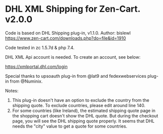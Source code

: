 # DHL XML Shipping for Zen-Cart. v2.0.0
Code is based on DHL Shipping plug-in, v1.1.0. Author: bislewl
https://www.zen-cart.com/downloads.php?do=file&id=1910

Code tested in zc 1.5.7d & php 7.4.

DHL XML Api account is needed. To create an account, see below: 

https://xmlportal.dhl.com/login

Special thanks to upsoauth plug-in from @lat9 and fedexwebservices plug-in from @Numinix. 

Notes: 
1) This plug-in doesn't have an option to exclude the country from the shipping quote. To exclude countries, please edit around line 140.
2) For some countries (like Ireland), the estimated shipping quote page in the shopping cart doesn't show the DHL quote. But during the checkout page, you will see the DHL shipping quote properly. It seems that DHL needs the "city" value to get a quote for some countries. 
